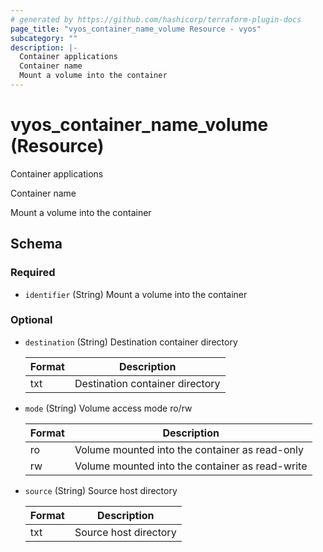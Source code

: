 ```yaml
---
# generated by https://github.com/hashicorp/terraform-plugin-docs
page_title: "vyos_container_name_volume Resource - vyos"
subcategory: ""
description: |-
  Container applications
  Container name
  Mount a volume into the container
---
```


# vyos_container_name_volume (Resource)

Container applications

Container name

Mount a volume into the container



<!-- schema generated by tfplugindocs -->
## Schema

### Required

- `identifier` (String) Mount a volume into the container

### Optional

- `destination` (String) Destination container directory

    |  Format  |  Description  |
    |----------|---------------|
    |  txt  |  Destination container directory  |
- `mode` (String) Volume access mode ro/rw

    |  Format  |  Description  |
    |----------|---------------|
    |  ro  |  Volume mounted into the container as read-only  |
    |  rw  |  Volume mounted into the container as read-write  |
- `source` (String) Source host directory

    |  Format  |  Description  |
    |----------|---------------|
    |  txt  |  Source host directory  |
